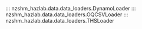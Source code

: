 ::: nzshm_hazlab.data.data_loaders.DynamoLoader
::: nzshm_hazlab.data.data_loaders.OQCSVLoader
::: nzshm_hazlab.data.data_loaders.THSLoader